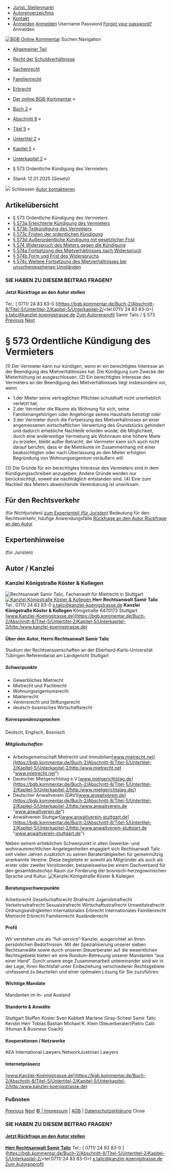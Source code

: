   * [Jurist. Stellenmarkt](https://bgb.kommentar.de/Buch-2/Abschnitt-8/Titel-5/Untertitel-2/Kapitel-5/Unterkapitel-2/</job-board> "Jurist. Stellenmarkt")
  * [Autorenverzeichnis](https://bgb.kommentar.de/Buch-2/Abschnitt-8/Titel-5/Untertitel-2/Kapitel-5/Unterkapitel-2/</Autorenverzeichnis> "Autorenverzeichnis")
  * [Kontakt](https://bgb.kommentar.de/Buch-2/Abschnitt-8/Titel-5/Untertitel-2/Kapitel-5/Unterkapitel-2/</Kontakt>)
  * [Anmelden](https://bgb.kommentar.de/Buch-2/Abschnitt-8/Titel-5/Untertitel-2/Kapitel-5/Unterkapitel-2/<#login> "show login form") [Anmelden](https://bgb.kommentar.de/Buch-2/Abschnitt-8/Titel-5/Untertitel-2/Kapitel-5/Unterkapitel-2/<#> "hide login form") Username Password
[Forgot your password?](https://bgb.kommentar.de/Buch-2/Abschnitt-8/Titel-5/Untertitel-2/Kapitel-5/Unterkapitel-2/</user/forgotpassword>) Anmelden 


[![BGB Online Kommentar](https://bgb.kommentar.de/extension/bgb/design/bgb/images/logo.png)](https://bgb.kommentar.de/Buch-2/Abschnitt-8/Titel-5/Untertitel-2/Kapitel-5/Unterkapitel-2/</> "BGB Online Kommentar")
Suchen
Navigation
  * [Allgemeiner Teil](https://bgb.kommentar.de/Buch-2/Abschnitt-8/Titel-5/Untertitel-2/Kapitel-5/Unterkapitel-2/</Buch-1>)
  * [Recht der Schuldverhältnisse](https://bgb.kommentar.de/Buch-2/Abschnitt-8/Titel-5/Untertitel-2/Kapitel-5/Unterkapitel-2/</Buch-2>)
  * [Sachenrecht](https://bgb.kommentar.de/Buch-2/Abschnitt-8/Titel-5/Untertitel-2/Kapitel-5/Unterkapitel-2/</Buch-3>)
  * [Familienrecht](https://bgb.kommentar.de/Buch-2/Abschnitt-8/Titel-5/Untertitel-2/Kapitel-5/Unterkapitel-2/</Buch-4>)
  * [Erbrecht](https://bgb.kommentar.de/Buch-2/Abschnitt-8/Titel-5/Untertitel-2/Kapitel-5/Unterkapitel-2/</Buch-5>)


  * [Der online BGB-Kommentar](https://bgb.kommentar.de/Buch-2/Abschnitt-8/Titel-5/Untertitel-2/Kapitel-5/Unterkapitel-2/</>) »
  * [Buch 2](https://bgb.kommentar.de/Buch-2/Abschnitt-8/Titel-5/Untertitel-2/Kapitel-5/Unterkapitel-2/</Buch-2>) »
  * [Abschnitt 8](https://bgb.kommentar.de/Buch-2/Abschnitt-8/Titel-5/Untertitel-2/Kapitel-5/Unterkapitel-2/</Buch-2/Abschnitt-8>) »
  * [Titel 5](https://bgb.kommentar.de/Buch-2/Abschnitt-8/Titel-5/Untertitel-2/Kapitel-5/Unterkapitel-2/</Buch-2/Abschnitt-8/Titel-5>) »
  * [Untertitel 2](https://bgb.kommentar.de/Buch-2/Abschnitt-8/Titel-5/Untertitel-2/Kapitel-5/Unterkapitel-2/</Buch-2/Abschnitt-8/Titel-5/Untertitel-2>) »
  * [Kapitel 5](https://bgb.kommentar.de/Buch-2/Abschnitt-8/Titel-5/Untertitel-2/Kapitel-5/Unterkapitel-2/</Buch-2/Abschnitt-8/Titel-5/Untertitel-2/Kapitel-5>) »
  * [Unterkapitel 2](https://bgb.kommentar.de/Buch-2/Abschnitt-8/Titel-5/Untertitel-2/Kapitel-5/Unterkapitel-2/</Buch-2/Abschnitt-8/Titel-5/Untertitel-2/Kapitel-5/Unterkapitel-2>) »
  * § 573 Ordentliche Kündigung des Vermieters 
  * Stand: 12.01.2025 (Gesetz) 


![](https://vg01.met.vgwort.de/na/1c9909529ead4f509072c06d9081a7d5)
Schliessen 
[ Autor kontaktieren ](https://bgb.kommentar.de/Buch-2/Abschnitt-8/Titel-5/Untertitel-2/Kapitel-5/Unterkapitel-2/<#autorKanzlei27142>)
## Artikelübersicht
  * § 573 Ordentliche Kündigung des Vermieters 
  * [ § 573a Erleichterte Kündigung des Vermieters ](https://bgb.kommentar.de/Buch-2/Abschnitt-8/Titel-5/Untertitel-2/Kapitel-5/Unterkapitel-2/</Buch-2/Abschnitt-8/Titel-5/Untertitel-2/Kapitel-5/Unterkapitel-2/Erleichterte-Kuendigung-des-Vermieters>)
  * [ § 573b Teilkündigung des Vermieters ](https://bgb.kommentar.de/Buch-2/Abschnitt-8/Titel-5/Untertitel-2/Kapitel-5/Unterkapitel-2/</Buch-2/Abschnitt-8/Titel-5/Untertitel-2/Kapitel-5/Unterkapitel-2/Teilkuendigung-des-Vermieters>)
  * [ § 573c Fristen der ordentlichen Kündigung ](https://bgb.kommentar.de/Buch-2/Abschnitt-8/Titel-5/Untertitel-2/Kapitel-5/Unterkapitel-2/</Buch-2/Abschnitt-8/Titel-5/Untertitel-2/Kapitel-5/Unterkapitel-2/Fristen-der-ordentlichen-Kuendigung>)
  * [ § 573d Außerordentliche Kündigung mit gesetzlicher Frist ](https://bgb.kommentar.de/Buch-2/Abschnitt-8/Titel-5/Untertitel-2/Kapitel-5/Unterkapitel-2/</Buch-2/Abschnitt-8/Titel-5/Untertitel-2/Kapitel-5/Unterkapitel-2/Ausserordentliche-Kuendigung-mit-gesetzlicher-Frist>)
  * [ § 574 Widerspruch des Mieters gegen die Kündigung ](https://bgb.kommentar.de/Buch-2/Abschnitt-8/Titel-5/Untertitel-2/Kapitel-5/Unterkapitel-2/</Buch-2/Abschnitt-8/Titel-5/Untertitel-2/Kapitel-5/Unterkapitel-2/Widerspruch-des-Mieters-gegen-die-Kuendigung>)
  * [ § 574a Fortsetzung des Mietverhältnisses nach Widerspruch ](https://bgb.kommentar.de/Buch-2/Abschnitt-8/Titel-5/Untertitel-2/Kapitel-5/Unterkapitel-2/</Buch-2/Abschnitt-8/Titel-5/Untertitel-2/Kapitel-5/Unterkapitel-2/Fortsetzung-des-Mietverhaeltnisses-nach-Widerspruch>)
  * [ § 574b Form und Frist des Widerspruchs ](https://bgb.kommentar.de/Buch-2/Abschnitt-8/Titel-5/Untertitel-2/Kapitel-5/Unterkapitel-2/</Buch-2/Abschnitt-8/Titel-5/Untertitel-2/Kapitel-5/Unterkapitel-2/Form-und-Frist-des-Widerspruchs>)
  * [ § 574c Weitere Fortsetzung des Mietverhältnisses bei unvorhergesehenen Umständen ](https://bgb.kommentar.de/Buch-2/Abschnitt-8/Titel-5/Untertitel-2/Kapitel-5/Unterkapitel-2/</Buch-2/Abschnitt-8/Titel-5/Untertitel-2/Kapitel-5/Unterkapitel-2/Weitere-Fortsetzung-des-Mietverhaeltnisses-bei-unvorhergesehenen-Umstaenden>)


### SIE HABEN ZU DIESEM BEITRAG FRAGEN?
####  Jetzt Rückfrage an den Autor stellen 
Tel.: [ 0711/ 24 83 83-0 ](https://bgb.kommentar.de/Buch-2/Abschnitt-8/Titel-5/Untertitel-2/Kapitel-5/Unterkapitel-2/<tel:0711/ 24 83 83-0>) s.talic@kanzlei-koenigstrasse.de [Zum Autorenprofil](https://bgb.kommentar.de/Buch-2/Abschnitt-8/Titel-5/Untertitel-2/Kapitel-5/Unterkapitel-2/<#autorKanzlei27142>)
Samir Talic / § 573 
[Previous](https://bgb.kommentar.de/Buch-2/Abschnitt-8/Titel-5/Untertitel-2/Kapitel-5/Unterkapitel-2/</Buch-2/Abschnitt-8/Titel-5/Untertitel-2/Kapitel-5/Unterkapitel-1/Vereinbartes-Ruecktrittsrecht-Mietverhaeltnis-unter-aufloesender-Bedingung> "§ 572 Vereinbartes Rücktrittsrecht; Mietverhältnis unter
auflösender Bedingung") [Next](https://bgb.kommentar.de/Buch-2/Abschnitt-8/Titel-5/Untertitel-2/Kapitel-5/Unterkapitel-2/</Buch-2/Abschnitt-8/Titel-5/Untertitel-2/Kapitel-5/Unterkapitel-2/Erleichterte-Kuendigung-des-Vermieters> "§ 573a Erleichterte Kündigung des Vermieters")
# § 573 Ordentliche Kündigung des Vermieters
(1) Der Vermieter kann nur kündigen, wenn er ein berechtigtes Interesse an der Beendigung des Mietverhältnisses hat. Die Kündigung zum Zwecke der Mieterhöhung ist ausgeschlossen.
(2) Ein berechtigtes Interesse des Vermieters an der Beendigung des Mietverhältnisses liegt insbesondere vor, wenn 
  * 1.der Mieter seine vertraglichen Pflichten schuldhaft nicht unerheblich verletzt hat,
  * 2.der Vermieter die Räume als Wohnung für sich, seine Familienangehörigen oder Angehörige seines Haushalts benötigt oder
  * 3.der Vermieter durch die Fortsetzung des Mietverhältnisses an einer angemessenen wirtschaftlichen Verwertung des Grundstücks gehindert und dadurch erhebliche Nachteile erleiden würde; die Möglichkeit, durch eine anderweitige Vermietung als Wohnraum eine höhere Miete zu erzielen, bleibt außer Betracht; der Vermieter kann sich auch nicht darauf berufen, dass er die Mieträume im Zusammenhang mit einer beabsichtigten oder nach Überlassung an den Mieter erfolgten Begründung von Wohnungseigentum veräußern will.


(3) Die Gründe für ein berechtigtes Interesse des Vermieters sind in dem Kündigungsschreiben anzugeben. Andere Gründe werden nur berücksichtigt, soweit sie nachträglich entstanden sind.
(4) Eine zum Nachteil des Mieters abweichende Vereinbarung ist unwirksam.
## Für den Rechtsverkehr 
(für Nichtjuristen)
[zum Expertenteil (für Juristen)](https://bgb.kommentar.de/Buch-2/Abschnitt-8/Titel-5/Untertitel-2/Kapitel-5/Unterkapitel-2/<#expertenhinweise>)
Bedeutung für den Rechtsverkehr, häufige Anwendungsfälle
[ Rückfrage an den Autor ](https://bgb.kommentar.de/Buch-2/Abschnitt-8/Titel-5/Untertitel-2/Kapitel-5/Unterkapitel-2/<#autorKanzlei27142>) [ Rückfrage an den Autor ](https://bgb.kommentar.de/Buch-2/Abschnitt-8/Titel-5/Untertitel-2/Kapitel-5/Unterkapitel-2/<#autorKanzlei27142>)
## Expertenhinweise
(für Juristen)
## Autor / Kanzlei
### Kanzlei Königstraße Köster & Kollegen
![Rechtsanwalt Samir Talic, Fachanwalt für Mietrecht in Stuttgart](https://bgb.kommentar.de/var/bgb_online/storage/images/users/author/samir-talic/433700-10-ger-DE/Samir-Talic_profilelogo.jpg)
[ ![Kanzlei Königstraße Köster & Kollegen](https://bgb.kommentar.de/var/bgb_online/storage/images/companies/kanzlei-koenigstrasse-koester-kollegen/199052-7-ger-DE/Kanzlei-Koenigstrasse-Koester-Kollegen_large.gif) ](https://bgb.kommentar.de/Buch-2/Abschnitt-8/Titel-5/Untertitel-2/Kapitel-5/Unterkapitel-2/<http:/www.kanzlei-koenigstrasse.de>)
**Herr Rechtsanwalt Samir Talic** Tel.: 0711/ 24 83 83-0 s.talic@kanzlei-koenigstrasse.de
**Kanzlei Königstraße Köster & Kollegen**
Königstraße 6470173 Stuttgart
[www.Kanzlei-Koenigstrasse.de](https://bgb.kommentar.de/Buch-2/Abschnitt-8/Titel-5/Untertitel-2/Kapitel-5/Unterkapitel-2/<http:/www.kanzlei-koenigstrasse.de>)
####  Über den Autor, Herrn Rechtsanwalt Samir Talic 
Studium der Rechtswissenschaften an der Eberhard-Karls-Universität Tübingen
Referendariat am Landgericht Stuttgart
##### Schwerpunkte
  * Gewerbliches Mietrecht
  * Mietrecht und Pachtrecht
  * Wohnungseigentumsrecht
  * Maklerrecht
  * Vereinsrecht und Stiftungsrecht
  * deutsch-bosnisches Wirtschaftsrecht


##### Korrespondenzsprachen
Deutsch, Englisch, Bosnisch
##### Mitgliedschaften
  * Arbeitsgemeinschaft Mietrecht und Immobilien[www.mietrecht.net](https://bgb.kommentar.de/Buch-2/Abschnitt-8/Titel-5/Untertitel-2/Kapitel-5/Unterkapitel-2/<http:/www.mietrecht.net> "www.mietrecht.net")
  * Deutscher Mietgerichtstag e.V.[www.mietgerichtstag.de](https://bgb.kommentar.de/Buch-2/Abschnitt-8/Titel-5/Untertitel-2/Kapitel-5/Unterkapitel-2/<http:/www.mietgerichtstag.de/>)
  * Deutscher Anwaltverein (DAV)[www.anwaltverein.de](https://bgb.kommentar.de/Buch-2/Abschnitt-8/Titel-5/Untertitel-2/Kapitel-5/Unterkapitel-2/<http:/www.anwaltverein.de> "www.anwaltverein.de")
  * Anwaltverein Stuttgart[www.anwaltverein-stuttgart.de](https://bgb.kommentar.de/Buch-2/Abschnitt-8/Titel-5/Untertitel-2/Kapitel-5/Unterkapitel-2/<http:/www.anwaltverein-stuttgart.de> "www.anwaltverein-stuttgart.de")


Neben seinem erheblichen Schwerpunkt in allen Gewerbe- und wohnraumrechtlichen Angelegenheiten engagiert sich Rechtsanwalt Talic seit vielen Jahren zusätzlich zu seinen Beratertätigkeiten für gemeinnützig anerkannte Vereine. Diese begleitete er sowohl als Mitgründer als auch als erster oder zweiter Vorsitzender, beispielsweise bei einem Dachverband für den gesamtdeutschen Raum zur Förderung der bosnisch-herzegowinischen Sprache und Kultur.
![Kanzlei Königstraße Köster & Kollegen](https://bgb.kommentar.de/var/bgb_online/storage/images/companies/kanzlei-koenigstrasse-koester-kollegen/199052-7-ger-DE/Kanzlei-Koenigstrasse-Koester-Kollegen_large.gif)
#### Beratungsschwerpunkte
Arbeitsrecht Gesellschaftsrecht Strafrecht Jugendstrafrecht Verkehrsstrafrecht Sexualstrafrecht Wirtschaftsstrafrecht Umweltstrafrecht Ordnungswidrigkeiten Internationales Erbrecht Internationales Familienrecht Mietrecht Erbrecht Familienrecht Ausländerrecht
#### Profil
Wir verstehen uns als “full-service”-Kanzlei, ausgerichtet an Ihren persönlichen Bedürfnissen. Mit der Spezialisierung unserer sieben Rechtsanwälte sowie durch unseren Steuerberater auf die wesentlichen Rechtsgebiete bieten wir eine Rundum-Betreuung unserer Mandanten “aus einer Hand”. Durch unsere enge Zusammenarbeit untereinander sind wir in der Lage, Ihren Rechtsfall unter Einbeziehung verschiedener Rechtsgebiete umfassend zu beurteilen und einer optimalen Lösung für Sie zuzuführen.
#### Wichtige Mandate
Mandanten im In- und Ausland
#### Standorte & Anwälte
Stuttgart
Steffen Köster Sven Kobbelt Marlene Giray-Scheel Samir Talic Kerstin Herr Tobias Bastian Michael K. Klein (Steuerberater)Pietro Calò (Human & Business Coach)
#### Kooperationen / Netzwerke
AEA International Lawyers NetworkJustinian Lawyers
#### Internetpräsenz
[www.Kanzlei-Koenigstrasse.de](https://bgb.kommentar.de/Buch-2/Abschnitt-8/Titel-5/Untertitel-2/Kapitel-5/Unterkapitel-2/<http:/www.kanzlei-koenigstrasse.de>)
### Fußnoten
[Previous](https://bgb.kommentar.de/Buch-2/Abschnitt-8/Titel-5/Untertitel-2/Kapitel-5/Unterkapitel-2/</Buch-2/Abschnitt-8/Titel-5/Untertitel-2/Kapitel-5/Unterkapitel-1/Vereinbartes-Ruecktrittsrecht-Mietverhaeltnis-unter-aufloesender-Bedingung> "§ 572 Vereinbartes Rücktrittsrecht; Mietverhältnis unter
auflösender Bedingung") [Next](https://bgb.kommentar.de/Buch-2/Abschnitt-8/Titel-5/Untertitel-2/Kapitel-5/Unterkapitel-2/</Buch-2/Abschnitt-8/Titel-5/Untertitel-2/Kapitel-5/Unterkapitel-2/Erleichterte-Kuendigung-des-Vermieters> "§ 573a Erleichterte Kündigung des Vermieters")
[© | Impressum](https://bgb.kommentar.de/Buch-2/Abschnitt-8/Titel-5/Untertitel-2/Kapitel-5/Unterkapitel-2/</Kontakt>) | [AGB](https://bgb.kommentar.de/Buch-2/Abschnitt-8/Titel-5/Untertitel-2/Kapitel-5/Unterkapitel-2/</AGB>) | [Datenschutzerklärung](https://bgb.kommentar.de/Buch-2/Abschnitt-8/Titel-5/Untertitel-2/Kapitel-5/Unterkapitel-2/</Datenschutzerklaerung-fuer-Leser>)
Close
### SIE HABEN ZU DIESEM BEITRAG FRAGEN?
####  [ Jetzt Rückfrage an den Autor stellen ](https://bgb.kommentar.de/Buch-2/Abschnitt-8/Titel-5/Untertitel-2/Kapitel-5/Unterkapitel-2/<#autorKanzlei27142>)
[ ](https://bgb.kommentar.de/Buch-2/Abschnitt-8/Titel-5/Untertitel-2/Kapitel-5/Unterkapitel-2/<#autorKanzlei27142>)
**[Herr Rechtsanwalt Samir Talic](https://bgb.kommentar.de/Buch-2/Abschnitt-8/Titel-5/Untertitel-2/Kapitel-5/Unterkapitel-2/<#autorKanzlei27142>)** Tel.: [ 0711/ 24 83 83-0 ](https://bgb.kommentar.de/Buch-2/Abschnitt-8/Titel-5/Untertitel-2/Kapitel-5/Unterkapitel-2/<tel:0711/ 24 83 83-0>) s.talic@kanzlei-koenigstrasse.de [Zum Autorenprofil](https://bgb.kommentar.de/Buch-2/Abschnitt-8/Titel-5/Untertitel-2/Kapitel-5/Unterkapitel-2/<#autorKanzlei27142>)
